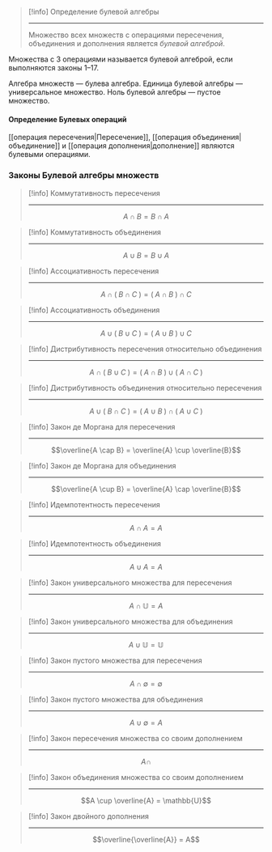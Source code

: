 > [!info] Определение булевой алгебры 
> 
> ---
> Множество всех множеств с операциями пересечения, объединения и дополнения является _булевой алгеброй_.

Множества с 3 операциями называется булевой алгеброй, если выполняются законы 1–17.

Алгебра множеств — булева алгебра.
Единица булевой алгебры — универсальное множество.
Ноль булевой алгебры — пустое множество.
#### Определение Булевых операций
[[операция пересечения|Пересечение]], [[операция объединения|объединение]] и [[операция дополнения|дополнение]] являются булевыми операциями.
### Законы Булевой алгебры множеств

> [!info] Коммутативность пересечения 
>  
> ---
> $$A \cap B = B \cap A$$

> [!info] Коммутативность объединения 
>  
> ---
> $$A \cup B = B \cup A$$

> [!info] Ассоциативность пересечения 
>  
> ---
> $$A \cap (\; B \cap C \;) = (\; A \cap B \;) \cap C$$

> [!info] Ассоциативность объединения 
>  
> ---
> $$A \cup (\; B \cup C \;) = (\; A \cup B \;) \cup C$$

> [!info] Дистрибутивность пересечения относительно объединения 
>  
> ---
> $$A \cap (\; B \cup C \;) = (\; A \cap B \;) \cup (\; A \cap C \;)$$

> [!info] Дистрибутивность объединения относительно пересечения 
>  
> ---
> $$A \cup (\; B \cap C \;) = (\; A \cup B \;) \cap (\; A \cup C \;)$$

> [!info] Закон де Моргана для пересечения 
>  
> ---
> $$\overline{A \cap B} = \overline{A} \cup \overline{B}$$

> [!info] Закон де Моргана для объединения 
>  
> ---
> $$\overline{A \cup B} = \overline{A} \cap \overline{B}$$

> [!info] Идемпотентность пересечения 
>  
> ---
> $$A \cap A = A$$

> [!info] Идемпотентность объединения 
>  
> ---
> $$A \cup A = A$$

> [!info] Закон универсального множества для пересечения 
>  
> ---
> $$A \cap \mathbb{U} = A$$

> [!info] Закон универсального множества для объединения 
>  
> ---
> $$A \cup \mathbb{U} = \mathbb{U}$$

> [!info] Закон пустого множества для пересечения  
>  
> ---
> $$A \cap \emptyset = \emptyset$$

> [!info] Закон пустого множества для объединения 
>  
> ---
> $$A \cup \emptyset = A$$

> [!info] Закон пересечения множества со своим дополнением 
>  
> ---
> $$A \cap $$

> [!info] Закон объединения множества со своим дополнением 
>  
> ---
> $$A \cup \overline{A} = \mathbb{U}$$

> [!info] Закон двойного дополнения 
>  
> ---
> $$\overline{\overline{A}} = A$$
